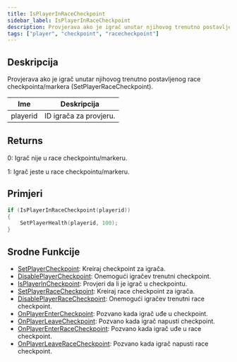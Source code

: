 ```yaml
---
title: IsPlayerInRaceCheckpoint
sidebar_label: IsPlayerInRaceCheckpoint
description: Provjerava ako je igrač unutar njihovog trenutno postavljenog race checkpointa/markera (SetPlayerRaceCheckpoint).
tags: ["player", "checkpoint", "racecheckpoint"]
---
```


## Deskripcija

Provjerava ako je igrač unutar njihovog trenutno postavljenog race checkpointa/markera (SetPlayerRaceCheckpoint).

| Ime      | Deskripcija            |
| -------- | ---------------------- |
| playerid | ID igrača za provjeru. |

## Returns

0: Igrač nije u race checkpointu/markeru.

1: Igrač jeste u race checkpointu/markeru.

## Primjeri

```c
if (IsPlayerInRaceCheckpoint(playerid))
{
    SetPlayerHealth(playerid, 100);
}
```

## Srodne Funkcije

- [SetPlayerCheckpoint](SetPlayerCheckpoint): Kreiraj checkpoint za igrača.
- [DisablePlayerCheckpoint](DisablePlayerCheckpoint): Onemogući igračev trenutni checkpoint.
- [IsPlayerInCheckpoint](IsPlayerInCheckpoint): Provjeri da li je igrač u checkpointu.
- [SetPlayerRaceCheckpoint](SetPlayerRaceCheckpoint): Kreiraj race checkpoint za igrača.
- [DisablePlayerRaceCheckpoint](DisablePlayerRaceCheckpoint): Onemogući igračev trenutni race checkpoint.
- [OnPlayerEnterCheckpoint](../callbacks/OnPlayerEnterCheckpoint): Pozvano kada igrač uđe u checkpoint.
- [OnPlayerLeaveCheckpoint](../callbacks/OnPlayerLeaveCheckpoint): Pozvano kada igrač napusti checkpoint.
- [OnPlayerEnterRaceCheckpoint](../callbacks/OnPlayerEnterRaceCheckpoint): Pozvano kada igrač uđe u race checkpoint.
- [OnPlayerLeaveRaceCheckpoint](../callbacks/OnPlayerLeaveRaceCheckpoint): Pozvano kada igrač napusti race checkpoint.
